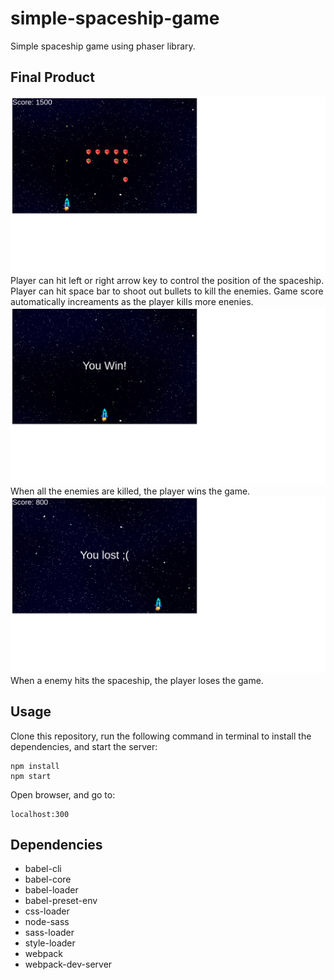 simple-spaceship-game
=====================
Simple spaceship game using phaser library.

## Final Product
!["game"](https://github.com/vivienfan/simple-spaceship-game/blob/master/documents/game.png?raw=true)
Player can hit left or right arrow key to control the position of the spaceship. Player can hit space bar to shoot out bullets to kill the enemies. Game score automatically increaments as the player kills more enenies. 
!["win"](https://github.com/vivienfan/simple-spaceship-game/blob/master/documents/win.png?raw=true)
When all the enemies are killed, the player wins the game.
!["lost"](https://github.com/vivienfan/simple-spaceship-game/blob/master/documents/lost.png?raw=true)
When a enemy hits the spaceship, the player loses the game.

## Usage
Clone this repository, run the following command in terminal to install the dependencies, and start the server:
```
npm install
npm start
```
Open browser, and go to:
```
localhost:300
```

## Dependencies
* babel-cli
* babel-core
* babel-loader
* babel-preset-env
* css-loader
* node-sass
* sass-loader
* style-loader
* webpack
* webpack-dev-server
